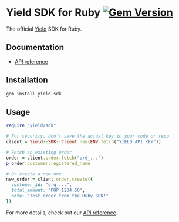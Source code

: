 Yield SDK for Ruby [![Gem Version](https://img.shields.io/gem/v/yield-sdk)](https://rubygems.org/gems/yield-sdk)
==================

The official [Yield](https://www.paywithyield.com) SDK for Ruby.


Documentation
-------------

- [API reference](https://github.com/yield-tech/sdk-ruby/blob/main/docs/index.md)


Installation
------------

```sh
gem install yield-sdk
```


Usage
-----

```ruby
require "yield/sdk"

# For security, don't save the actual key in your code or repo
client = Yield::SDK::Client.new(ENV.fetch("YIELD_API_KEY"))

# Fetch an existing order
order = client.order.fetch("ord_...")
p order.customer.registered_name

# Or create a new one
new_order = client.order.create({
  customer_id: "org_...",
  total_amount: "PHP 1234.50",
  note: "Test order from the Ruby SDK!"
})
```

For more details, check out our [API reference](https://github.com/yield-tech/sdk-ruby/blob/main/docs/index.md).
